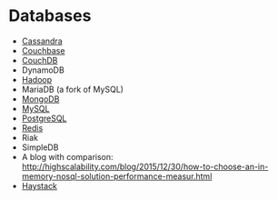 # Databases

- [Cassandra](Cassandra.md)
- [Couchbase](Couchbase.md)
- [CouchDB](CouchDB.md)
- DynamoDB
- [Hadoop](Hadoop.md)
- MariaDB (a fork of MySQL)
- [MongoDB](MongoDB.md)
- [MySQL](MySQL.md)
- [PostgreSQL](PostgreSQL.md)
- [Redis](Redis.md)
- Riak
- SimpleDB
- A blog with comparison: http://highscalability.com/blog/2015/12/30/how-to-choose-an-in-memory-nosql-solution-performance-measur.html
- [Haystack](Haystack.md)


